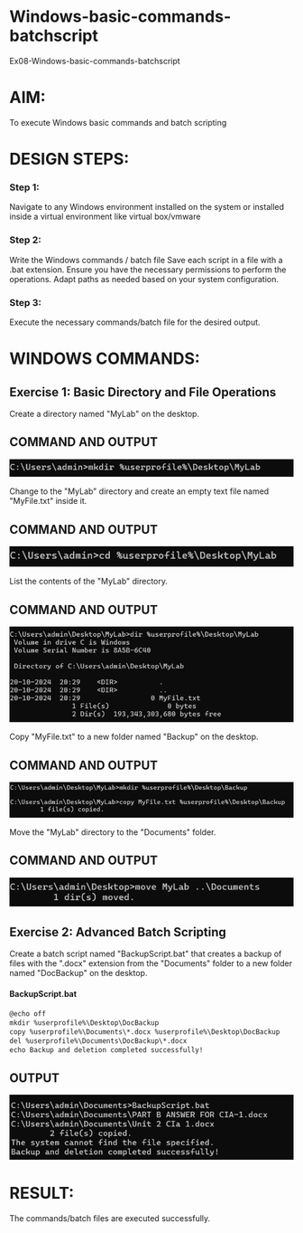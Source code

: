 # Windows-basic-commands-batchscript
Ex08-Windows-basic-commands-batchscript

# AIM:
To execute Windows basic commands and batch scripting

# DESIGN STEPS:

### Step 1:

Navigate to any Windows environment installed on the system or installed inside a virtual environment like virtual box/vmware 

### Step 2:

Write the Windows commands / batch file
Save each script in a file with a .bat extension.
Ensure you have the necessary permissions to perform the operations.
Adapt paths as needed based on your system configuration.
### Step 3:

Execute the necessary commands/batch file for the desired output. 




# WINDOWS COMMANDS:
## Exercise 1: Basic Directory and File Operations
Create a directory named "MyLab" on the desktop.
## COMMAND AND OUTPUT
![alt text](image.png)

Change to the "MyLab" directory and create an empty text file named "MyFile.txt" inside it.
## COMMAND AND OUTPUT
![alt text](image-1.png)

List the contents of the "MyLab" directory.
## COMMAND AND OUTPUT
![alt text](image-2.png)

Copy "MyFile.txt" to a new folder named "Backup" on the desktop.
## COMMAND AND OUTPUT
![alt text](image-3.png)

Move the "MyLab" directory to the "Documents" folder.
## COMMAND AND OUTPUT
![alt text](image-4.png)

## Exercise 2: Advanced Batch Scripting
Create a batch script named "BackupScript.bat" that creates a backup of files with the ".docx" extension from the "Documents" folder to a new folder named "DocBackup" on the desktop.

#### BackupScript.bat

```
@echo off
mkdir %userprofile%\Desktop\DocBackup
copy %userprofile%\Documents\*.docx %userprofile%\Desktop\DocBackup
del %userprofile%\Documents\DocBackup\*.docx
echo Backup and deletion completed successfully!

```
## OUTPUT

![alt text](image-5.png)

# RESULT:
The commands/batch files are executed successfully.


